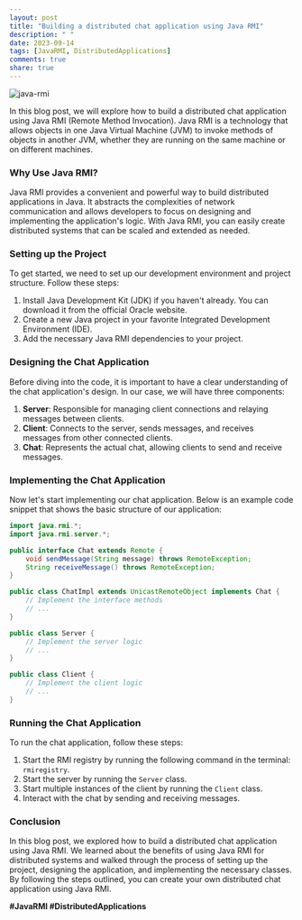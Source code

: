```yaml
---
layout: post
title: "Building a distributed chat application using Java RMI"
description: " "
date: 2023-09-14
tags: [JavaRMI, DistributedApplications]
comments: true
share: true
---
```


![java-rmi](https://example.com/java-rmi.png)

In this blog post, we will explore how to build a distributed chat application using Java RMI (Remote Method Invocation). Java RMI is a technology that allows objects in one Java Virtual Machine (JVM) to invoke methods of objects in another JVM, whether they are running on the same machine or on different machines.

### Why Use Java RMI?
Java RMI provides a convenient and powerful way to build distributed applications in Java. It abstracts the complexities of network communication and allows developers to focus on designing and implementing the application's logic. With Java RMI, you can easily create distributed systems that can be scaled and extended as needed.

### Setting up the Project
To get started, we need to set up our development environment and project structure. Follow these steps:

1. Install Java Development Kit (JDK) if you haven't already. You can download it from the official Oracle website.
2. Create a new Java project in your favorite Integrated Development Environment (IDE).
3. Add the necessary Java RMI dependencies to your project.

### Designing the Chat Application
Before diving into the code, it is important to have a clear understanding of the chat application's design. In our case, we will have three components:

1. **Server**: Responsible for managing client connections and relaying messages between clients.
2. **Client**: Connects to the server, sends messages, and receives messages from other connected clients.
3. **Chat**: Represents the actual chat, allowing clients to send and receive messages.

### Implementing the Chat Application
Now let's start implementing our chat application. Below is an example code snippet that shows the basic structure of our application:

```java
import java.rmi.*;
import java.rmi.server.*;

public interface Chat extends Remote {
    void sendMessage(String message) throws RemoteException;
    String receiveMessage() throws RemoteException;
}

public class ChatImpl extends UnicastRemoteObject implements Chat {
    // Implement the interface methods
    // ...
}

public class Server {
    // Implement the server logic
    // ...
}

public class Client {
    // Implement the client logic
    // ...
}
```

### Running the Chat Application
To run the chat application, follow these steps:

1. Start the RMI registry by running the following command in the terminal: `rmiregistry`.
2. Start the server by running the `Server` class.
3. Start multiple instances of the client by running the `Client` class.
4. Interact with the chat by sending and receiving messages.

### Conclusion
In this blog post, we explored how to build a distributed chat application using Java RMI. We learned about the benefits of using Java RMI for distributed systems and walked through the process of setting up the project, designing the application, and implementing the necessary classes. By following the steps outlined, you can create your own distributed chat application using Java RMI.

**#JavaRMI #DistributedApplications**